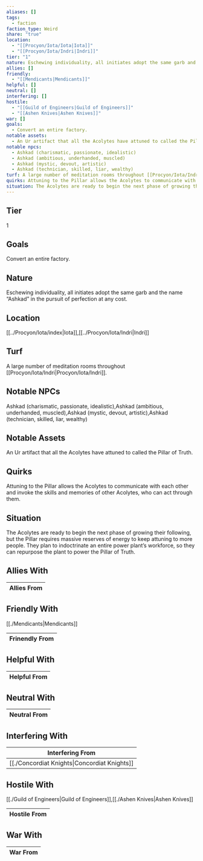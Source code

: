 ```yaml
---
aliases: []
tags:
  - faction
faction_type: Weird
share: "true"
location:
  - "[[Procyon/Iota/Iota|Iota]]"
  - "[[Procyon/Iota/Indri|Indri]]"
tier: "1"
nature: Eschewing individuality, all initiates adopt the same garb and the name “Ashkad” in the pursuit of perfection at any cost.
allies: []
friendly:
  - "[[Mendicants|Mendicants]]"
helpful: []
neutral: []
interfering: []
hostile:
  - "[[Guild of Engineers|Guild of Engineers]]"
  - "[[Ashen Knives|Ashen Knives]]"
war: []
goals:
  - Convert an entire factory.
notable assets:
  - An Ur artifact that all the Acolytes have attuned to called the Pillar of Truth.
notable npcs:
  - Ashkad (charismatic, passionate, idealistic)
  - Ashkad (ambitious, underhanded, muscled)
  - Ashkad (mystic, devout, artistic)
  - Ashkad (technician, skilled, liar, wealthy)
turf: A large number of meditation rooms throughout [[Procyon/Iota/Indri|Procyon/Iota/Indri]].
quirks: Attuning to the Pillar allows the Acolytes to communicate with each other and invoke the skills and memories of other Acolytes, who can act through them.
situation: The Acolytes are ready to begin the next phase of growing their following, but the Pillar requires massive reserves of energy to keep attuning to more people. They plan to indoctrinate an entire power plant’s workforce, so they can repurpose the plant to power the Pillar of Truth.
---
```

## Tier

1

## Goals

Convert an entire factory.

## Nature

Eschewing individuality, all initiates adopt the same garb and the name “Ashkad” in the pursuit of perfection at any cost.

## Location

[[../Procyon/Iota/index|Iota]],[[../Procyon/Iota/Indri|Indri]]

## Turf

A large number of meditation rooms throughout [[Procyon/Iota/Indri|Procyon/Iota/Indri]].

## Notable NPCs

Ashkad (charismatic, passionate, idealistic),Ashkad (ambitious, underhanded, muscled),Ashkad (mystic, devout, artistic),Ashkad (technician, skilled, liar, wealthy)

## Notable Assets

An Ur artifact that all the Acolytes have attuned to called the Pillar of Truth.

## Quirks

Attuning to the Pillar allows the Acolytes to communicate with each other and invoke the skills and memories of other Acolytes, who can act through them.

## Situation

The Acolytes are ready to begin the next phase of growing their following, but the Pillar requires massive reserves of energy to keep attuning to more people. They plan to indoctrinate an entire power plant’s workforce, so they can repurpose the plant to power the Pillar of Truth.

## Allies With



| Allies From |
| ----------- |


## Friendly With

[[./Mendicants|Mendicants]]

| Frinendly From |
| -------------- |


## Helpful With



| Helpful From |
| ------------ |


## Neutral With




| Neutral From |
| ------------ |



## Interfering With




| Interfering From                                       |
| ------------------------------------------------------ |
| [[./Concordiat Knights\|Concordiat Knights]] |



## Hostile With

[[./Guild of Engineers|Guild of Engineers]],[[./Ashen Knives|Ashen Knives]]


| Hostile From |
| ------------ |



## War With



| War From |
| -------- |

